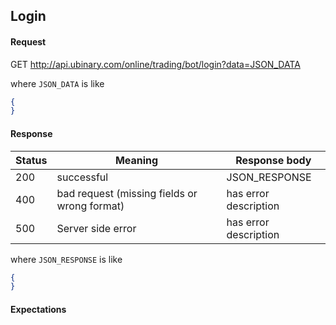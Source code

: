 ﻿## Login

#### Request

GET http://api.ubinary.com/online/trading/bot/login?data=JSON_DATA

where `JSON_DATA` is like

```json
{
}
```

#### Response

Status | Meaning           | Response body
-------|-------------------|-------------
200    | successful        | JSON_RESPONSE
400    | bad request (missing fields or wrong format) | has error description
500    | Server side error | has error description

where `JSON_RESPONSE` is like

```json
{
}
```

#### Expectations

